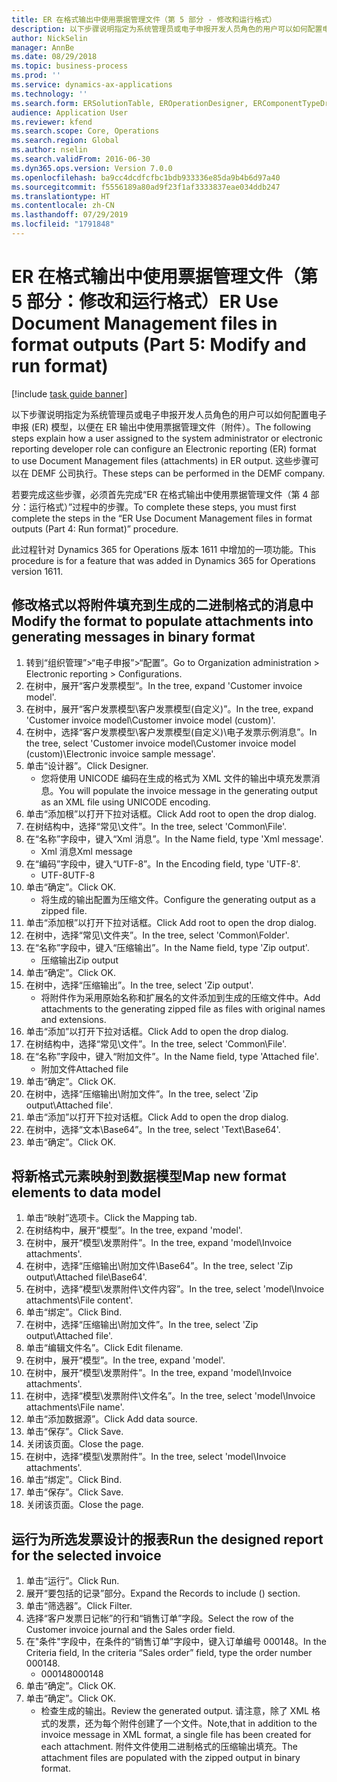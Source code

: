 ```yaml
---
title: ER 在格式输出中使用票据管理文件（第 5 部分 - 修改和运行格式）
description: 以下步骤说明指定为系统管理员或电子申报开发人员角色的用户可以如何配置电子申报 (ER) 模型，以便在 ER 输出中使用票据管理文件（附件）。
author: NickSelin
manager: AnnBe
ms.date: 08/29/2018
ms.topic: business-process
ms.prod: ''
ms.service: dynamics-ax-applications
ms.technology: ''
ms.search.form: ERSolutionTable, EROperationDesigner, ERComponentTypeDropDialog, ERExpressionDesignerFormula, SysQueryForm
audience: Application User
ms.reviewer: kfend
ms.search.scope: Core, Operations
ms.search.region: Global
ms.author: nselin
ms.search.validFrom: 2016-06-30
ms.dyn365.ops.version: Version 7.0.0
ms.openlocfilehash: ba9cc4dcdfcfbc1bdb933336e85da9b4b6d97a40
ms.sourcegitcommit: f5556189a80ad9f23f1af3333837eae034ddb247
ms.translationtype: HT
ms.contentlocale: zh-CN
ms.lasthandoff: 07/29/2019
ms.locfileid: "1791848"
---
```

# <a name="er-use-document-management-files-in-format-outputs-part-5-modify-and-run-format"></a><span data-ttu-id="e1b90-103">ER 在格式输出中使用票据管理文件（第 5 部分：修改和运行格式）</span><span class="sxs-lookup"><span data-stu-id="e1b90-103">ER Use Document Management files in format outputs (Part 5: Modify and run format)</span></span>

[!include [task guide banner](../../includes/task-guide-banner.md)]

<span data-ttu-id="e1b90-104">以下步骤说明指定为系统管理员或电子申报开发人员角色的用户可以如何配置电子申报 (ER) 模型，以便在 ER 输出中使用票据管理文件（附件）。</span><span class="sxs-lookup"><span data-stu-id="e1b90-104">The following steps explain how a user assigned to the system administrator or electronic reporting developer role can configure an Electronic reporting (ER) format to use Document Management files (attachments) in ER output.</span></span> <span data-ttu-id="e1b90-105">这些步骤可以在 DEMF 公司执行。</span><span class="sxs-lookup"><span data-stu-id="e1b90-105">These steps can be performed in the DEMF company.</span></span>

<span data-ttu-id="e1b90-106">若要完成这些步骤，必须首先完成“ER 在格式输出中使用票据管理文件（第 4 部分：运行格式）”过程中的步骤。</span><span class="sxs-lookup"><span data-stu-id="e1b90-106">To complete these steps, you must first complete the steps in the “ER Use Document Management files in format outputs (Part 4: Run format)” procedure.</span></span>

<span data-ttu-id="e1b90-107">此过程针对 Dynamics 365 for Operations 版本 1611 中增加的一项功能。</span><span class="sxs-lookup"><span data-stu-id="e1b90-107">This procedure is for a feature that was added in Dynamics 365 for Operations version 1611.</span></span>


## <a name="modify-the-format-to-populate-attachments-into-generating-messages-in-binary-format"></a><span data-ttu-id="e1b90-108">修改格式以将附件填充到生成的二进制格式的消息中</span><span class="sxs-lookup"><span data-stu-id="e1b90-108">Modify the format to populate attachments into generating messages in binary format</span></span>
1. <span data-ttu-id="e1b90-109">转到“组织管理”>“电子申报”>“配置”。</span><span class="sxs-lookup"><span data-stu-id="e1b90-109">Go to Organization administration > Electronic reporting > Configurations.</span></span>
2. <span data-ttu-id="e1b90-110">在树中，展开“客户发票模型”。</span><span class="sxs-lookup"><span data-stu-id="e1b90-110">In the tree, expand 'Customer invoice model'.</span></span>
3. <span data-ttu-id="e1b90-111">在树中，展开“客户发票模型\客户发票模型(自定义)”。</span><span class="sxs-lookup"><span data-stu-id="e1b90-111">In the tree, expand 'Customer invoice model\Customer invoice model (custom)'.</span></span>
4. <span data-ttu-id="e1b90-112">在树中，选择“客户发票模型\客户发票模型(自定义)\电子发票示例消息”。</span><span class="sxs-lookup"><span data-stu-id="e1b90-112">In the tree, select 'Customer invoice model\Customer invoice model (custom)\Electronic invoice sample message'.</span></span>
5. <span data-ttu-id="e1b90-113">单击“设计器”。</span><span class="sxs-lookup"><span data-stu-id="e1b90-113">Click Designer.</span></span>
    * <span data-ttu-id="e1b90-114">您将使用 UNICODE 编码在生成的格式为 XML 文件的输出中填充发票消息。</span><span class="sxs-lookup"><span data-stu-id="e1b90-114">You will populate the invoice message in the generating output as an XML file using UNICODE encoding.</span></span>  
6. <span data-ttu-id="e1b90-115">单击“添加根”以打开下拉对话框。</span><span class="sxs-lookup"><span data-stu-id="e1b90-115">Click Add root to open the drop dialog.</span></span>
7. <span data-ttu-id="e1b90-116">在树结构中，选择“常见\文件”。</span><span class="sxs-lookup"><span data-stu-id="e1b90-116">In the tree, select 'Common\File'.</span></span>
8. <span data-ttu-id="e1b90-117">在“名称”字段中，键入“Xml 消息”。</span><span class="sxs-lookup"><span data-stu-id="e1b90-117">In the Name field, type 'Xml message'.</span></span>
    * <span data-ttu-id="e1b90-118">Xml 消息</span><span class="sxs-lookup"><span data-stu-id="e1b90-118">Xml message</span></span>  
9. <span data-ttu-id="e1b90-119">在“编码”字段中，键入“UTF-8”。</span><span class="sxs-lookup"><span data-stu-id="e1b90-119">In the Encoding field, type 'UTF-8'.</span></span>
    * <span data-ttu-id="e1b90-120">UTF-8</span><span class="sxs-lookup"><span data-stu-id="e1b90-120">UTF-8</span></span>  
10. <span data-ttu-id="e1b90-121">单击“确定”。</span><span class="sxs-lookup"><span data-stu-id="e1b90-121">Click OK.</span></span>
    * <span data-ttu-id="e1b90-122">将生成的输出配置为压缩文件。</span><span class="sxs-lookup"><span data-stu-id="e1b90-122">Configure the generating output as a zipped file.</span></span>  
11. <span data-ttu-id="e1b90-123">单击“添加根”以打开下拉对话框。</span><span class="sxs-lookup"><span data-stu-id="e1b90-123">Click Add root to open the drop dialog.</span></span>
12. <span data-ttu-id="e1b90-124">在树中，选择“常见\文件夹”。</span><span class="sxs-lookup"><span data-stu-id="e1b90-124">In the tree, select 'Common\Folder'.</span></span>
13. <span data-ttu-id="e1b90-125">在“名称”字段中，键入“压缩输出”。</span><span class="sxs-lookup"><span data-stu-id="e1b90-125">In the Name field, type 'Zip output'.</span></span>
    * <span data-ttu-id="e1b90-126">压缩输出</span><span class="sxs-lookup"><span data-stu-id="e1b90-126">Zip output</span></span>  
14. <span data-ttu-id="e1b90-127">单击“确定”。</span><span class="sxs-lookup"><span data-stu-id="e1b90-127">Click OK.</span></span>
15. <span data-ttu-id="e1b90-128">在树中，选择“压缩输出”。</span><span class="sxs-lookup"><span data-stu-id="e1b90-128">In the tree, select 'Zip output'.</span></span>
    * <span data-ttu-id="e1b90-129">将附件作为采用原始名称和扩展名的文件添加到生成的压缩文件中。</span><span class="sxs-lookup"><span data-stu-id="e1b90-129">Add attachments to the generating zipped file as files with original names and extensions.</span></span>  
16. <span data-ttu-id="e1b90-130">单击“添加”以打开下拉对话框。</span><span class="sxs-lookup"><span data-stu-id="e1b90-130">Click Add to open the drop dialog.</span></span>
17. <span data-ttu-id="e1b90-131">在树结构中，选择“常见\文件”。</span><span class="sxs-lookup"><span data-stu-id="e1b90-131">In the tree, select 'Common\File'.</span></span>
18. <span data-ttu-id="e1b90-132">在“名称”字段中，键入“附加文件”。</span><span class="sxs-lookup"><span data-stu-id="e1b90-132">In the Name field, type 'Attached file'.</span></span>
    * <span data-ttu-id="e1b90-133">附加文件</span><span class="sxs-lookup"><span data-stu-id="e1b90-133">Attached file</span></span>  
19. <span data-ttu-id="e1b90-134">单击“确定”。</span><span class="sxs-lookup"><span data-stu-id="e1b90-134">Click OK.</span></span>
20. <span data-ttu-id="e1b90-135">在树中，选择“压缩输出\附加文件”。</span><span class="sxs-lookup"><span data-stu-id="e1b90-135">In the tree, select 'Zip output\Attached file'.</span></span>
21. <span data-ttu-id="e1b90-136">单击“添加”以打开下拉对话框。</span><span class="sxs-lookup"><span data-stu-id="e1b90-136">Click Add to open the drop dialog.</span></span>
22. <span data-ttu-id="e1b90-137">在树中，选择“文本\Base64”。</span><span class="sxs-lookup"><span data-stu-id="e1b90-137">In the tree, select 'Text\Base64'.</span></span>
23. <span data-ttu-id="e1b90-138">单击“确定”。</span><span class="sxs-lookup"><span data-stu-id="e1b90-138">Click OK.</span></span>

## <a name="map-new-format-elements-to-data-model"></a><span data-ttu-id="e1b90-139">将新格式元素映射到数据模型</span><span class="sxs-lookup"><span data-stu-id="e1b90-139">Map new format elements to data model</span></span>
1. <span data-ttu-id="e1b90-140">单击“映射”选项卡。</span><span class="sxs-lookup"><span data-stu-id="e1b90-140">Click the Mapping tab.</span></span>
2. <span data-ttu-id="e1b90-141">在树结构中，展开“模型”。</span><span class="sxs-lookup"><span data-stu-id="e1b90-141">In the tree, expand 'model'.</span></span>
3. <span data-ttu-id="e1b90-142">在树中，展开“模型\发票附件”。</span><span class="sxs-lookup"><span data-stu-id="e1b90-142">In the tree, expand 'model\Invoice attachments'.</span></span>
4. <span data-ttu-id="e1b90-143">在树中，选择“压缩输出\附加文件\Base64”。</span><span class="sxs-lookup"><span data-stu-id="e1b90-143">In the tree, select 'Zip output\Attached file\Base64'.</span></span>
5. <span data-ttu-id="e1b90-144">在树中，选择“模型\发票附件\文件内容”。</span><span class="sxs-lookup"><span data-stu-id="e1b90-144">In the tree, select 'model\Invoice attachments\File content'.</span></span>
6. <span data-ttu-id="e1b90-145">单击“绑定”。</span><span class="sxs-lookup"><span data-stu-id="e1b90-145">Click Bind.</span></span>
7. <span data-ttu-id="e1b90-146">在树中，选择“压缩输出\附加文件”。</span><span class="sxs-lookup"><span data-stu-id="e1b90-146">In the tree, select 'Zip output\Attached file'.</span></span>
8. <span data-ttu-id="e1b90-147">单击“编辑文件名”。</span><span class="sxs-lookup"><span data-stu-id="e1b90-147">Click Edit filename.</span></span>
9. <span data-ttu-id="e1b90-148">在树中，展开“模型”。</span><span class="sxs-lookup"><span data-stu-id="e1b90-148">In the tree, expand 'model'.</span></span>
10. <span data-ttu-id="e1b90-149">在树中，展开“模型\发票附件”。</span><span class="sxs-lookup"><span data-stu-id="e1b90-149">In the tree, expand 'model\Invoice attachments'.</span></span>
11. <span data-ttu-id="e1b90-150">在树中，选择“模型\发票附件\文件名”。</span><span class="sxs-lookup"><span data-stu-id="e1b90-150">In the tree, select 'model\Invoice attachments\File name'.</span></span>
12. <span data-ttu-id="e1b90-151">单击“添加数据源”。</span><span class="sxs-lookup"><span data-stu-id="e1b90-151">Click Add data source.</span></span>
13. <span data-ttu-id="e1b90-152">单击“保存”。</span><span class="sxs-lookup"><span data-stu-id="e1b90-152">Click Save.</span></span>
14. <span data-ttu-id="e1b90-153">关闭该页面。</span><span class="sxs-lookup"><span data-stu-id="e1b90-153">Close the page.</span></span>
15. <span data-ttu-id="e1b90-154">在树中，选择“模型\发票附件”。</span><span class="sxs-lookup"><span data-stu-id="e1b90-154">In the tree, select 'model\Invoice attachments'.</span></span>
16. <span data-ttu-id="e1b90-155">单击“绑定”。</span><span class="sxs-lookup"><span data-stu-id="e1b90-155">Click Bind.</span></span>
17. <span data-ttu-id="e1b90-156">单击“保存”。</span><span class="sxs-lookup"><span data-stu-id="e1b90-156">Click Save.</span></span>
18. <span data-ttu-id="e1b90-157">关闭该页面。</span><span class="sxs-lookup"><span data-stu-id="e1b90-157">Close the page.</span></span>

## <a name="run-the-designed-report-for-the-selected-invoice"></a><span data-ttu-id="e1b90-158">运行为所选发票设计的报表</span><span class="sxs-lookup"><span data-stu-id="e1b90-158">Run the designed report for the selected invoice</span></span>
1. <span data-ttu-id="e1b90-159">单击“运行”。</span><span class="sxs-lookup"><span data-stu-id="e1b90-159">Click Run.</span></span>
2. <span data-ttu-id="e1b90-160">展开“要包括的记录”部分。</span><span class="sxs-lookup"><span data-stu-id="e1b90-160">Expand the Records to include () section.</span></span>
3. <span data-ttu-id="e1b90-161">单击“筛选器”。</span><span class="sxs-lookup"><span data-stu-id="e1b90-161">Click Filter.</span></span>
4. <span data-ttu-id="e1b90-162">选择“客户发票日记帐”的行和“销售订单”字段。</span><span class="sxs-lookup"><span data-stu-id="e1b90-162">Select the row of the Customer invoice journal and the Sales order field.</span></span>
5. <span data-ttu-id="e1b90-163">在"条件"字段中，在条件的“销售订单”字段中，键入订单编号 000148。</span><span class="sxs-lookup"><span data-stu-id="e1b90-163">In the Criteria field, In the criteria “Sales order” field, type the order number 000148.</span></span>
    * <span data-ttu-id="e1b90-164">000148</span><span class="sxs-lookup"><span data-stu-id="e1b90-164">000148</span></span>  
6. <span data-ttu-id="e1b90-165">单击“确定”。</span><span class="sxs-lookup"><span data-stu-id="e1b90-165">Click OK.</span></span>
7. <span data-ttu-id="e1b90-166">单击“确定”。</span><span class="sxs-lookup"><span data-stu-id="e1b90-166">Click OK.</span></span>
    * <span data-ttu-id="e1b90-167">检查生成的输出。</span><span class="sxs-lookup"><span data-stu-id="e1b90-167">Review the generated output.</span></span> <span data-ttu-id="e1b90-168">请注意，除了 XML 格式的发票，还为每个附件创建了一个文件。</span><span class="sxs-lookup"><span data-stu-id="e1b90-168">Note,that in addition to the invoice message in XML format, a single file has been created for each attachment.</span></span> <span data-ttu-id="e1b90-169">附件文件使用二进制格式的压缩输出填充。</span><span class="sxs-lookup"><span data-stu-id="e1b90-169">The attachment files are populated with the zipped output in binary format.</span></span>  

